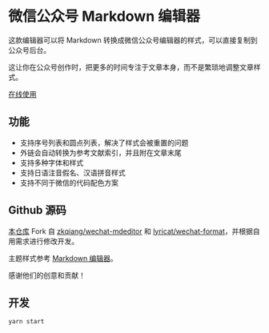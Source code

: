 # 微信公众号 Markdown 编辑器

这款编辑器可以将 Markdown 转换成微信公众号编辑器的样式，可以直接复制到公众号后台。

这让你在公众号创作时，把更多的时间专注于文章本身，而不是繁琐地调整文章样式。

[在线使用](https://yanxi123.com/md2wechat/)

## 功能

- 支持序号列表和圆点列表，解决了样式会被重置的问题
- 外链会自动转换为参考文献索引，并且附在文章末尾
- 支持多种字体和样式
- 支持日语注音假名、汉语拼音样式
- 支持不同于微信的代码配色方案

## Github 源码

[本仓库](https://github.com/yanxi123-com/md2wechat) Fork 自 [zkqiang/wechat-mdeditor](https://github.com/zkqiang/wechat-mdeditor) 和 [lyricat/wechat-format](https://github.com/lyricat/wechat-format)，并根据自用需求进行修改开发。

主题样式参考 [Markdown 编辑器](https://markdown.com.cn/editor)。

感谢他们的创意和贡献！

## 开发

```
yarn start
```
